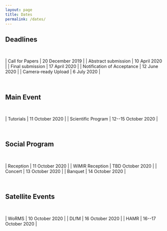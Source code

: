 ```yaml
---
layout: page
title: Dates
permalink: /dates/
---
```


## Deadlines

<br>  

| Call for Papers               | 20 December 2019    |
| Abstract submission           | 10 April 2020       |
| Final submission              | 17 April 2020       |
| Notification of Acceptance    | 12 June 2020        |
| Camera-ready Upload           | 6 July 2020         |

<br>   


## Main Event

<br>  

| Tutorials                     | 11 October 2020          |
| Scientific Program            | 12--15 October 2020 |

<br>  

## Social Program

<br>  

| Reception | 11 October 2020 |
| WiMIR Reception | TBD October 2020 |
| Concert | 13 October 2020 |
| Banquet | 14 October 2020 |

<br>  

## Satellite Events

<br>  

| WoRMS                         | 10 October 2020     |
| DLfM                          | 16 October 2020     |
| HAMR                          | 16--17 October 2020  |
